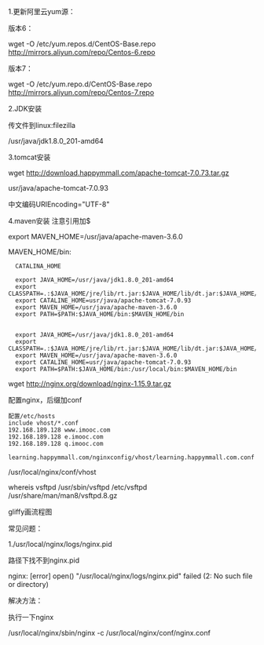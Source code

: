 1.更新阿里云yum源：

版本6：

wget -O /etc/yum.repos.d/CentOS-Base.repo http://mirrors.aliyun.com/repo/Centos-6.repo

版本7：

wget -O /etc/yum.repo.d/CentOS-Base.repo http://mirrors.aliyun.com/repo/Centos-7.repo

2.JDK安装 

传文件到linux:filezilla

/usr/java/jdk1.8.0_201-amd64

3.tomcat安装

wget http://download.happymmall.com/apache-tomcat-7.0.73.tar.gz

usr/java/apache-tomcat-7.0.93

中文编码URIEncoding="UTF-8"

4.maven安装 注意引用加$

export MAVEN_HOME=/usr/java/apache-maven-3.6.0

MAVEN_HOME/bin:

      CATALINA_HOME

      export JAVA_HOME=/usr/java/jdk1.8.0_201-amd64
      export CLASSPATH=.:$JAVA_HOME/jre/lib/rt.jar:$JAVA_HOME/lib/dt.jar:$JAVA_HOME/lib/tools.jar
      export CATALINE_HOME=usr/java/apache-tomcat-7.0.93
      export MAVEN_HOME=/usr/java/apache-maven-3.6.0
      export PATH=$PATH:$JAVA_HOME/bin:$MAVEN_HOME/bin


      export JAVA_HOME=/usr/java/jdk1.8.0_201-amd64
      export CLASSPATH=.:$JAVA_HOME/jre/lib/rt.jar:$JAVA_HOME/lib/dt.jar:$JAVA_HOME/lib/tools.jar
      export MAVEN_HOME=/usr/java/apache-maven-3.6.0
      export CATALINE_HOME=usr/java/apache-tomcat-7.0.93
      export PATH=$PATH:$JAVA_HOME/bin:/usr/local/bin:$MAVEN_HOME/bin


wget http://nginx.org/download/nginx-1.15.9.tar.gz

配置nginx，后缀加conf
    
    配置/etc/hosts
    include vhost/*.conf
    192.168.189.128 www.imooc.com
    192.168.189.128 e.imooc.com
    192.168.189.128 q.imooc.com

    learning.happymmall.com/nginxconfig/vhost/learning.happymmall.com.conf

/usr/local/nginx/conf/vhost

whereis vsftpd
/usr/sbin/vsftpd /etc/vsftpd /usr/share/man/man8/vsftpd.8.gz

gliffy画流程图




常见问题：

1./usr/local/nginx/logs/nginx.pid 

路径下找不到nginx.pid

nginx: [error] open() "/usr/local/nginx/logs/nginx.pid" failed (2: No such file or directory)

解决方法：

执行一下nginx

/usr/local/nginx/sbin/nginx -c /usr/local/nginx/conf/nginx.conf
